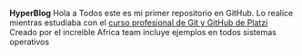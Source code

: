 **HyperBlog**
Hola a Todos este es mi primer repositorio en GitHub.
Lo realice mientras estudiaba con el [curso profesional de Git y GitHub de Platzi](http://https://platzi.com/cursos/git-github/ "curso profesional de Git y GitHub de Platzi") 
Creado por el increible Africa team
incluye ejemplos en todos sistemas operativos